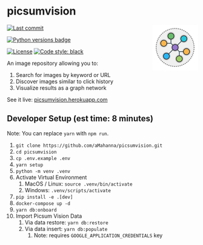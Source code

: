 # picsumvision
<img width=120 align=right src="./client/public/logo.svg" />

[![Last commit](https://img.shields.io/github/last-commit/aMahanna/picsumvision)](https://github.com/aMahanna/picsumvision/commits/main)

[![Python versions badge](https://img.shields.io/static/v1?color=3776AB&style=for-the-badge&logo=python&logoColor=FFD43B&message=3.6%20|%203.7%20|%203.8%20|%203.9%20|%203.10)]()

[![License](https://img.shields.io/github/license/aMahanna/picsumvision?color=9E2165&style=for-the-badge)](https://github.com/aMahanna/picsumvision/blob/main/LICENSE)
[![Code style: black](https://img.shields.io/static/v1?style=for-the-badge&label=code%20style&message=black&color=black)](https://github.com/psf/black)


An image repository allowing you to:
1. Search for images by keyword or URL
2. Discover images similar to click history
3. Visualize results as a graph network

See it live: [picsumvision.herokuapp.com](https://picsumvision.herokuapp.com/)

## Developer Setup (est time: 8 minutes)

Note: You can replace `yarn` with `npm run`.

1. `git clone https://github.com/aMahanna/picsumvision.git`
2. `cd picsumvision`
3. `cp .env.example .env`
4. `yarn setup`
5. `python -m venv .venv`
6. Activate Virtual Environment
   1. MacOS / Linux: `source .venv/bin/activate`
   2. Windows: `.venv/scripts/activate`
7. `pip install -e .[dev]`
8. `docker-compose up -d`
9. `yarn db:onboard`
10. Import Picsum Vision Data
     1. Via data restore: `yarn db:restore`
     2. Via data insert: `yarn db:populate`
         1. Note: requires `GOOGLE_APPLICATION_CREDENTIALS` key
